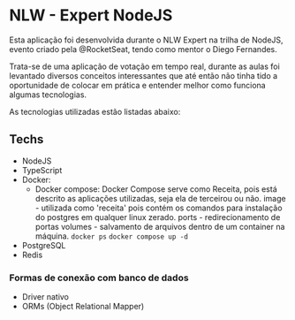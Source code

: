 # NLW - Expert NodeJS

Esta aplicação foi desenvolvida durante o NLW Expert na trilha de NodeJS, evento criado pela @RocketSeat, tendo como mentor o Diego Fernandes.

Trata-se de uma aplicação de votação em tempo real, durante as aulas foi levantado diversos conceitos interessantes que até então não tinha tido a oportunidade de colocar em prática e entender melhor como funciona algumas tecnologias.

As tecnologias utilizadas estão listadas abaixo:

## Techs

- NodeJS
- TypeScript
- Docker:
  - Docker compose: Docker Compose serve como Receita, pois está descrito as aplicações utilizadas, seja ela de terceirou ou não.
    image - utilizada como 'receita' pois contém os comandos para instalação do postgres em qualquer linux zerado.
    ports - redirecionamento de portas
    volumes - salvamento de arquivos dentro de um container na máquina.
    `docker ps`
    `docker compose up -d`
- PostgreSQL
- Redis

### Formas de conexão com banco de dados

- Driver nativo
- ORMs (Object Relational Mapper)
